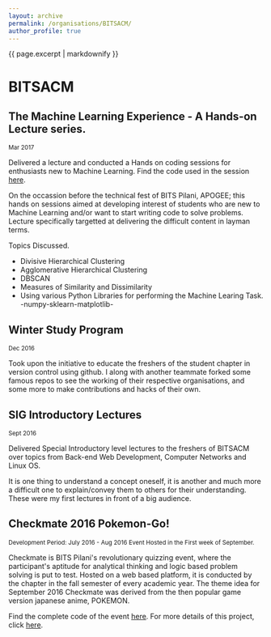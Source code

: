 ```yaml
---
layout: archive
permalink: /organisations/BITSACM/
author_profile: true
---
```


{{ page.excerpt | markdownify }}

# BITSACM

## The Machine Learning Experience - A Hands-on Lecture series.
<small>Mar 2017</small>

<p>Delivered a lecture and conducted a Hands on coding sessions for enthusiasts new to Machine Learning. Find the code used in the session <a href="https://github.com/jbnerd/The_Machine_Learning_Experience">here</a>.</p>

<p>On the occassion before the technical fest of BITS Pilani, APOGEE; this hands on sessions aimed at developing interest of students who are new to Machine Learning and/or want to start writing code to solve problems. Lecture specifically targetted at delivering the difficult content in layman terms.</p>

<p>Topics Discussed.
	<ul>
		<li>Divisive Hierarchical Clustering</li>
		<li>Agglomerative Hierarchical Clustering</li>
		<li>DBSCAN</li>
		<li>Measures of Similarity and Dissimilarity</li>
		<li>Using various Python Libraries for performing the Machine Learing Task. -numpy-sklearn-matplotlib- </li>
	</ul>
</p>


## Winter Study Program
<small>Dec 2016</small>

<p>Took upon the initiative to educate the freshers of the student chapter in version control using github. I along with another teammate forked some famous repos to see the working of their respective organisations, and some more to make contributions and hacks of their own.</p>

## SIG Introductory Lectures
<small>Sept 2016</small>

<p>Delivered Special Introductory level lectures to the freshers of BITSACM over topics from Back-end Web Development, Computer Networks and Linux OS.</p>

<p>It is one thing to understand a concept oneself, it is another and much more a difficult one to explain/convey them to others for their understanding. These were my first lectures in front of a big audience.</p>


## Checkmate 2016 Pokemon-Go!
<small>Development Period: July 2016 - Aug 2016 </small>
<small>Event Hosted in the First week of September.</small>

<p>Checkmate is BITS Pilani's revolutionary quizzing event, where the participant's aptitude for analytical thinking and logic based problem solving is put to test. Hosted on a web based platform, it is conducted by the chapter in the fall semester of every academic year. The theme idea for September 2016 Checkmate was derived from the then popular game version japanese anime, POKEMON.</p>

<p>Find the complete code of the event <a href="https://github.com/jbnerd/Pokemon-Checkmate-2016">here</a>. For more details of this project, click <a href="/projects/Checkmate_2016_pokemon_go/">here</a>.</p>




